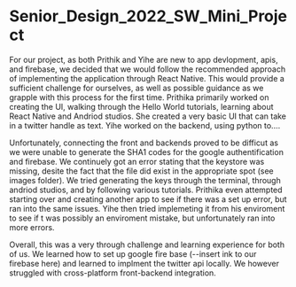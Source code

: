 # Senior_Design_2022_SW_Mini_Project

For our project, as both Prithik and Yihe are new to app devlopment, apis, and firebase, we decided that we would follow the recommended approach
of implementing the application through React Native. This would provide a sufficient challenge for ourselves, as well as possible guidance as we
grapple with this process for the first time. Prithika primarily worked on creating the UI, walking through the Hello World tutorials, learning 
about React Native and Andriod studios. She created a very basic UI that can take in a twitter handle as text. Yihe worked on the backend, using 
python to....

Unfortunately, connecting the front and backends proved to be difficut as we were unable to generate the SHA1 codes for the google authentification
and firebase. We continuely got an error stating that the keystore was missing, desite the fact that the file did exist in the appropriate spot (see 
images folder). We tried generating the keys through the terminal, through andriod studios, and by following various tutorials. Prithika even 
attempted starting over and creating another app to see if there was a set up error, but ran into the same issues. Yihe then tried implemeting it from
his enviroment to see if t was possibly an enviroment mistake, but unfortunately ran into more errors.

Overall, this was a very through challenge and learning experience for both of us. We learned how to set up google fire base (--insert ink to our firebase here)
and learned to implment the twitter api locally. We however struggled with cross-platform front-backend integration.
